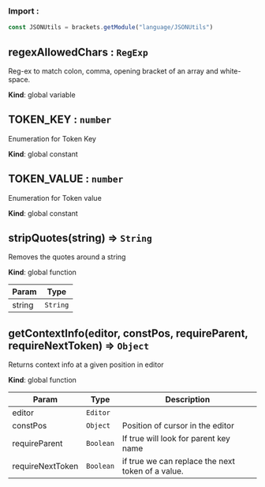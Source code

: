 ### Import :
```js
const JSONUtils = brackets.getModule("language/JSONUtils")
```

<a name="regexAllowedChars"></a>

## regexAllowedChars : <code>RegExp</code>
Reg-ex to match colon, comma, opening bracket of an array and white-space.

**Kind**: global variable  
<a name="TOKEN_KEY"></a>

## TOKEN\_KEY : <code>number</code>
Enumeration for Token Key

**Kind**: global constant  
<a name="TOKEN_VALUE"></a>

## TOKEN\_VALUE : <code>number</code>
Enumeration for Token value

**Kind**: global constant  
<a name="stripQuotes"></a>

## stripQuotes(string) ⇒ <code>String</code>
Removes the quotes around a string

**Kind**: global function  

| Param | Type |
| --- | --- |
| string | <code>String</code> | 

<a name="getContextInfo"></a>

## getContextInfo(editor, constPos, requireParent, requireNextToken) ⇒ <code>Object</code>
Returns context info at a given position in editor

**Kind**: global function  

| Param | Type | Description |
| --- | --- | --- |
| editor | <code>Editor</code> |  |
| constPos | <code>Object</code> | Position of cursor in the editor |
| requireParent | <code>Boolean</code> | If true will look for parent key name |
| requireNextToken | <code>Boolean</code> | if true we can replace the next token of a value. |

